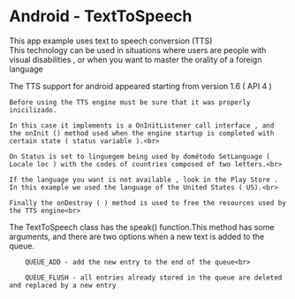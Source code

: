 **Android** - TextToSpeech
==================================================

This app example uses text to speech conversion (TTS) <br>
This technology can be used in situations where users are people with visual disabilities , or when you want to master the orality of a foreign language <br>

The TTS support for android appeared starting from version 1.6 ( API 4 )<br>

		
	Before using the TTS engine must be sure that it was properly inicilizado.
	
	In this case it implements is a OnInitListener call interface , and the onInit () method used when the engine startup is completed with certain state ( status variable ).<br>
	
	On Status is set to linguegem being used by dométodo SetLanguage ( Locale loc ) with the codes of countries composed of two letters.<br>
	
	If the language you want is not available , look in the Play Store . In this example we used the language of the United States ( US).<br>
	
	Finally the onDestroy ( ) method is used to free the resources used by the TTS engine<br>
	
	
The TextToSpeech class has the speak() function.This method has some arguments, and there are two options when a new text is added to the queue.<br>

		QUEUE_ADD - add the new entry to the end of the queue<br>
		
		QUEUE_FLUSH - all entries already stored in the queue are deleted and replaced by a new entry
